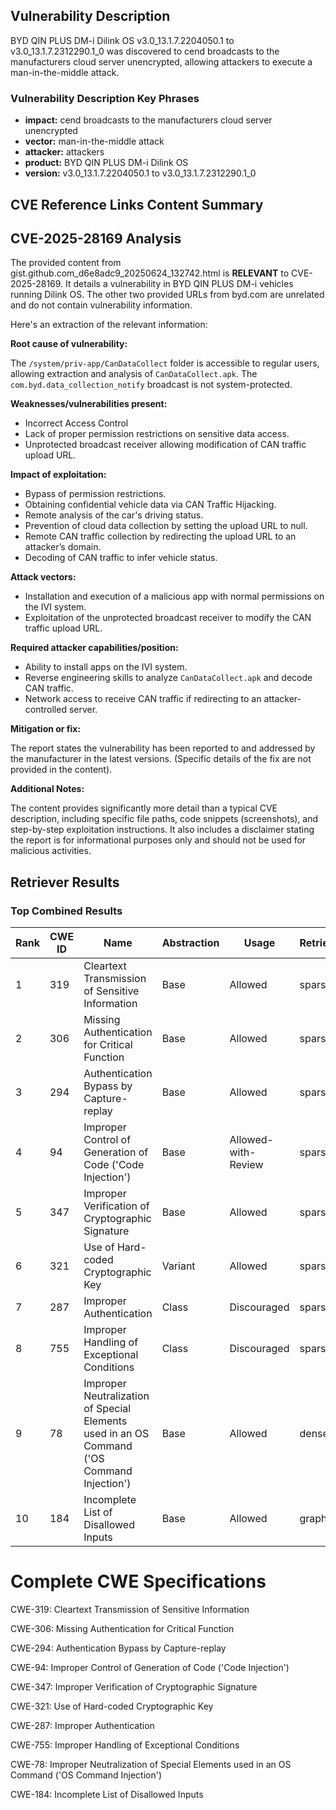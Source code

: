 ## Vulnerability Description
BYD QIN PLUS DM-i Dilink OS v3.0_13.1.7.2204050.1 to v3.0_13.1.7.2312290.1_0 was discovered to cend broadcasts to the manufacturers cloud server unencrypted, allowing attackers to execute a man-in-the-middle attack.

### Vulnerability Description Key Phrases
- **impact:** cend broadcasts to the manufacturers cloud server unencrypted
- **vector:** man-in-the-middle attack
- **attacker:** attackers
- **product:** BYD QIN PLUS DM-i Dilink OS
- **version:** v3.0_13.1.7.2204050.1 to v3.0_13.1.7.2312290.1_0

## CVE Reference Links Content Summary
## CVE-2025-28169 Analysis

The provided content from gist.github.com_d6e8adc9_20250624_132742.html is **RELEVANT** to CVE-2025-28169. It details a vulnerability in BYD QIN PLUS DM-i vehicles running Dilink OS. The other two provided URLs from byd.com are unrelated and do not contain vulnerability information.

Here's an extraction of the relevant information:

**Root cause of vulnerability:**

The `/system/priv-app/CanDataCollect` folder is accessible to regular users, allowing extraction and analysis of `CanDataCollect.apk`. The `com.byd.data_collection_notify` broadcast is not system-protected.

**Weaknesses/vulnerabilities present:**

*   Incorrect Access Control
*   Lack of proper permission restrictions on sensitive data access.
*   Unprotected broadcast receiver allowing modification of CAN traffic upload URL.

**Impact of exploitation:**

*   Bypass of permission restrictions.
*   Obtaining confidential vehicle data via CAN Traffic Hijacking.
*   Remote analysis of the car's driving status.
*   Prevention of cloud data collection by setting the upload URL to null.
*   Remote CAN traffic collection by redirecting the upload URL to an attacker’s domain.
*   Decoding of CAN traffic to infer vehicle status.

**Attack vectors:**

*   Installation and execution of a malicious app with normal permissions on the IVI system.
*   Exploitation of the unprotected broadcast receiver to modify the CAN traffic upload URL.

**Required attacker capabilities/position:**

*   Ability to install apps on the IVI system.
*   Reverse engineering skills to analyze `CanDataCollect.apk` and decode CAN traffic.
*   Network access to receive CAN traffic if redirecting to an attacker-controlled server.

**Mitigation or fix:**

The report states the vulnerability has been reported to and addressed by the manufacturer in the latest versions. (Specific details of the fix are not provided in the content).

**Additional Notes:**

The content provides significantly more detail than a typical CVE description, including specific file paths, code snippets (screenshots), and step-by-step exploitation instructions. It also includes a disclaimer stating the report is for informational purposes only and should not be used for malicious activities.

## Retriever Results

### Top Combined Results

| Rank | CWE ID | Name | Abstraction | Usage  | Retrievers | Individual Scores |
|------|--------|------|-------------|-------|------------|-------------------|
| 1 | 319 | Cleartext Transmission of Sensitive Information | Base | Allowed | sparse | 0.068 |
| 2 | 306 | Missing Authentication for Critical Function | Base | Allowed | sparse | 0.062 |
| 3 | 294 | Authentication Bypass by Capture-replay | Base | Allowed | sparse | 0.061 |
| 4 | 94 | Improper Control of Generation of Code ('Code Injection') | Base | Allowed-with-Review | sparse | 0.061 |
| 5 | 347 | Improper Verification of Cryptographic Signature | Base | Allowed | sparse | 0.061 |
| 6 | 321 | Use of Hard-coded Cryptographic Key | Variant | Allowed | sparse | 0.057 |
| 7 | 287 | Improper Authentication | Class | Discouraged | sparse | 0.056 |
| 8 | 755 | Improper Handling of Exceptional Conditions | Class | Discouraged | sparse | 0.056 |
| 9 | 78 | Improper Neutralization of Special Elements used in an OS Command ('OS Command Injection') | Base | Allowed | dense | 0.476 |
| 10 | 184 | Incomplete List of Disallowed Inputs | Base | Allowed | graph | 0.002 |



# Complete CWE Specifications

CWE-319: Cleartext Transmission of Sensitive Information

CWE-306: Missing Authentication for Critical Function

CWE-294: Authentication Bypass by Capture-replay

CWE-94: Improper Control of Generation of Code ('Code Injection')

CWE-347: Improper Verification of Cryptographic Signature

CWE-321: Use of Hard-coded Cryptographic Key

CWE-287: Improper Authentication

CWE-755: Improper Handling of Exceptional Conditions

CWE-78: Improper Neutralization of Special Elements used in an OS Command ('OS Command Injection')

CWE-184: Incomplete List of Disallowed Inputs